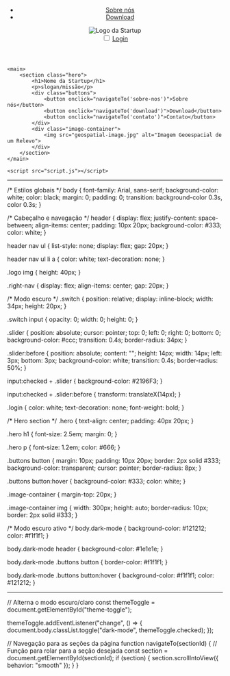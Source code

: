 <!DOCTYPE html>
<html lang="pt-br">
<head>
    <meta charset="UTF-8">
    <meta name="viewport" content="width=device-width, initial-scale=1.0">
    <title>Home - Startup</title>
    <link rel="stylesheet" href="styles.css">
</head>
<body>
    <header>
        <nav>
            <ul>
                <li><a href="#sobre-nos">Sobre nós</a></li>
                <li><a href="#download">Download</a></li>
            </ul>
            <div class="logo">
                <img src="logo.png" alt="Logo da Startup">
            </div>
            <div class="right-nav">
                <label class="switch">
                    <input type="checkbox" id="theme-toggle">
                    <span class="slider"></span>
                </label>
                <a href="login.html" class="login">Login</a>
            </div>
        </nav>
    </header>

    <main>
        <section class="hero">
            <h1>Nome da Startup</h1>
            <p>slogan/missão</p>
            <div class="buttons">
                <button onclick="navigateTo('sobre-nos')">Sobre nós</button>
                <button onclick="navigateTo('download')">Download</button>
                <button onclick="navigateTo('contato')">Contato</button>
            </div>
            <div class="image-container">
                <img src="geospatial-image.jpg" alt="Imagem Geoespacial de um Relevo">
            </div>
        </section>
    </main>

    <script src="script.js"></script>
</body>
</html>

----

/* Estilos globais */
body {
    font-family: Arial, sans-serif;
    background-color: white;
    color: black;
    margin: 0;
    padding: 0;
    transition: background-color 0.3s, color 0.3s;
}

/* Cabeçalho e navegação */
header {
    display: flex;
    justify-content: space-between;
    align-items: center;
    padding: 10px 20px;
    background-color: #333;
    color: white;
}

header nav ul {
    list-style: none;
    display: flex;
    gap: 20px;
}

header nav ul li a {
    color: white;
    text-decoration: none;
}

.logo img {
    height: 40px;
}

.right-nav {
    display: flex;
    align-items: center;
    gap: 20px;
}

/* Modo escuro */
.switch {
    position: relative;
    display: inline-block;
    width: 34px;
    height: 20px;
}

.switch input {
    opacity: 0;
    width: 0;
    height: 0;
}

.slider {
    position: absolute;
    cursor: pointer;
    top: 0;
    left: 0;
    right: 0;
    bottom: 0;
    background-color: #ccc;
    transition: 0.4s;
    border-radius: 34px;
}

.slider:before {
    position: absolute;
    content: "";
    height: 14px;
    width: 14px;
    left: 3px;
    bottom: 3px;
    background-color: white;
    transition: 0.4s;
    border-radius: 50%;
}

input:checked + .slider {
    background-color: #2196F3;
}

input:checked + .slider:before {
    transform: translateX(14px);
}

.login {
    color: white;
    text-decoration: none;
    font-weight: bold;
}

/* Hero section */
.hero {
    text-align: center;
    padding: 40px 20px;
}

.hero h1 {
    font-size: 2.5em;
    margin: 0;
}

.hero p {
    font-size: 1.2em;
    color: #666;
}

.buttons button {
    margin: 10px;
    padding: 10px 20px;
    border: 2px solid #333;
    background-color: transparent;
    cursor: pointer;
    border-radius: 8px;
}

.buttons button:hover {
    background-color: #333;
    color: white;
}

.image-container {
    margin-top: 20px;
}

.image-container img {
    width: 300px;
    height: auto;
    border-radius: 10px;
    border: 2px solid #333;
}

/* Modo escuro ativo */
body.dark-mode {
    background-color: #121212;
    color: #f1f1f1;
}

body.dark-mode header {
    background-color: #1e1e1e;
}

body.dark-mode .buttons button {
    border-color: #f1f1f1;
}

body.dark-mode .buttons button:hover {
    background-color: #f1f1f1;
    color: #121212;
}

---

// Alterna o modo escuro/claro
const themeToggle = document.getElementById("theme-toggle");

themeToggle.addEventListener("change", () => {
    document.body.classList.toggle("dark-mode", themeToggle.checked);
});

// Navegação para as seções da página
function navigateTo(sectionId) {
    // Função para rolar para a seção desejada
    const section = document.getElementById(sectionId);
    if (section) {
        section.scrollIntoView({ behavior: "smooth" });
    }
}
